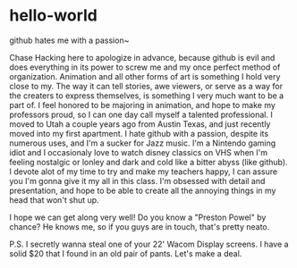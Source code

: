 # hello-world
github hates me with a passion~

Chase Hacking here to apologize in advance, because github is evil and does everything in its power to screw me and my once perfect method of organization. 
Animation and all other forms of art is something I hold very close to my. The way it can tell stories, awe viewers, or serve as a way for the creaters to express themselves, is something I very much want to be a part of. I feel honored to be majoring in animation, and hope to make my professors proud, so I can one day call myself a talented professional. I moved to Utah a couple years ago from Austin Texas, and just recently moved into my first apartment. I hate github with a passion, despite its numerous uses, and I'm a sucker for Jazz music. I'm a Nintendo gaming idiot and I occasionaly love to watch disney classics on VHS when I'm feeling nostalgic or lonley and dark and cold like a bitter abyss (like github). I devote alot of my time to try and make my teachers happy, I can assure you I'm gonna give it my all in this class. I'm obsessed with detail and presentation, and hope to be able to create all the annoying things in my head that won't shut up. 

I hope we can get along very well! Do you know a "Preston Powel" by chance? He knows me, so if you guys are in touch, that's pretty neato.



P.S. I secretly wanna steal one of your 22' Wacom Display screens. I have a solid $20 that I found in an old pair of pants. Let's make a deal.
